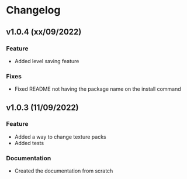 # Changelog

<!-- next version placeholder -->

## v1.0.4 (xx/09/2022)

### Feature

- Added level saving feature

### Fixes

- Fixed README not having the package name on the install command


## v1.0.3 (11/09/2022)

### Feature

- Added a way to change texture packs
- Added tests

### Documentation

- Created the documentation from scratch